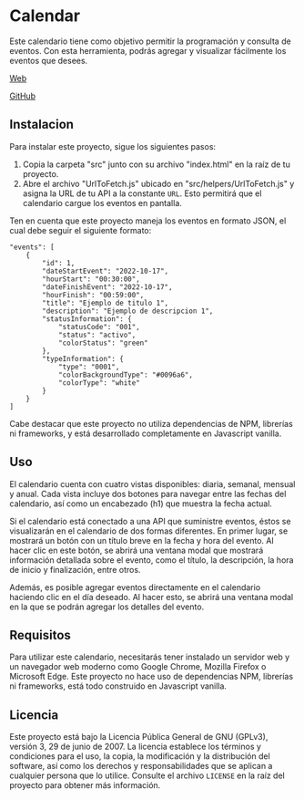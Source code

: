 # Calendar

Este calendario tiene como objetivo permitir la programación y consulta de eventos. Con esta herramienta, podrás agregar y visualizar fácilmente los eventos que desees.

[Web](https://mangostar1.github.io/Calendar/)

[GitHub](https://github.com/Mangostar1/Calendar)

## Instalacion

Para instalar este proyecto, sigue los siguientes pasos:

1. Copia la carpeta "src" junto con su archivo "index.html" en la raíz de tu proyecto.
2. Abre el archivo "UrlToFetch.js" ubicado en "src/helpers/UrlToFetch.js" y asigna la URL de tu API a la constante `URL`. Esto permitirá que el calendario cargue los eventos en pantalla.

Ten en cuenta que este proyecto maneja los eventos en formato JSON, el cual debe seguir el siguiente formato:

```
"events": [
    {
        "id": 1,
        "dateStartEvent": "2022-10-17",
        "hourStart": "00:30:00",
        "dateFinishEvent": "2022-10-17",
        "hourFinish": "00:59:00",
        "title": "Ejemplo de titulo 1",
        "description": "Ejemplo de descripcion 1",
        "statusInformation": {
            "statusCode": "001",
            "status": "activo",
            "colorStatus": "green"
        },
        "typeInformation": {
            "type": "0001",
            "colorBackgroundType": "#0096a6",
            "colorType": "white"
        }
    }
]
```

Cabe destacar que este proyecto no utiliza dependencias de NPM, librerías ni frameworks, y está desarrollado completamente en Javascript vanilla.

## Uso

El calendario cuenta con cuatro vistas disponibles: diaria, semanal, mensual y anual. Cada vista incluye dos botones para navegar entre las fechas del calendario, así como un encabezado (h1) que muestra la fecha actual.

Si el calendario está conectado a una API que suministre eventos, éstos se visualizarán en el calendario de dos formas diferentes. En primer lugar, se mostrará un botón con un título breve en la fecha y hora del evento. Al hacer clic en este botón, se abrirá una ventana modal que mostrará información detallada sobre el evento, como el título, la descripción, la hora de inicio y finalización, entre otros.

Además, es posible agregar eventos directamente en el calendario haciendo clic en el día deseado. Al hacer esto, se abrirá una ventana modal en la que se podrán agregar los detalles del evento.

## Requisitos

Para utilizar este calendario, necesitarás tener instalado un servidor web y un navegador web moderno como Google Chrome, Mozilla Firefox o Microsoft Edge. Este proyecto no hace uso de dependencias NPM, librerías ni frameworks, está todo construido en Javascript vanilla.

## Licencia

Este proyecto está bajo la Licencia Pública General de GNU (GPLv3), versión 3, 29 de junio de 2007. La licencia establece los términos y condiciones para el uso, la copia, la modificación y la distribución del software, así como los derechos y responsabilidades que se aplican a cualquier persona que lo utilice. Consulte el archivo `LICENSE` en la raíz del proyecto para obtener más información.